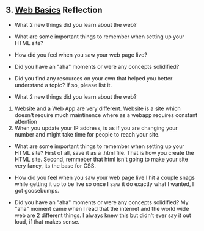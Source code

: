 ## 3. [Web Basics](3_web_basics/readme.md) Reflection

* What 2 new things did you learn about the web?
* What are some important things to remember when setting up your HTML site?
* How did you feel when you saw your web page live?
* Did you have an "aha" moments or were any concepts solidified?
* Did you find any resources on your own that helped you better understand a topic? If so, please list it.

* What 2 new things did you learn about the web?
1. Website and a Web App are very different. Website is a site which doesn't require much maintinence where as a webapp requires constant attention
2. When you update your IP address, is as if you are changing your number and might take time for people to reach your site. 

* What are some important things to remember when setting up your HTML site?
First of all, save it as a .html file. That is how you create the HTML site. Second, remmeber that html isn't going to make your site very fancy, its the base for CSS. 

* How did you feel when you saw your web page live
I hit a couple snags while getting it up to be live so once I saw it do exactly what I wanted, I got goosebumps. 

* Did you have an "aha" moments or were any concepts solidified?
My "aha" moment came when I read that the internet and the world wide web are 2 different things. I always knew this but didn't ever say it out loud, if that makes sense. 


